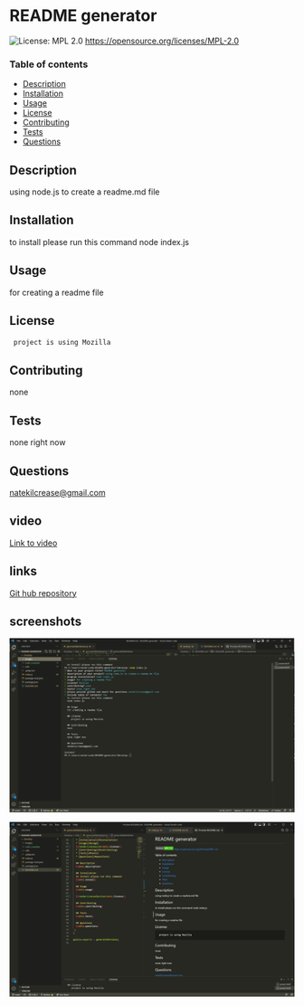 # README generator

  ![License: MPL 2.0](https://img.shields.io/badge/License-MPL_2.0-brightgreen.svg) https://opensource.org/licenses/MPL-2.0

  ### Table of contents
  * [Description](#description)
  * [Installation](#installation)
  * [Usage](#usage)
  * [License](#license)
  * [Contributing](#contributing)
  * [Tests](#tests)
  * [Questions](#questions)
  
  ## Description 
  using node.js to create a readme.md file 

  ## Installation
  to install please run this command
  node index.js

  ## Usage
  for creating a readme file

  ## License
     project is using Mozilla

  ## Contributing
  none

  ## Tests
  none right now

  ## Questions
  natekilcrease@gmail.com

  ## video
  [Link to video](https://youtu.be/NNYcF7dF1zM)

  ## links
  [Git hub repository](https://github.com/batemanz/README-generator.git)  

  ## screenshots
  ![screen1](./Develop/images/screen1.png)

  ![screen2](./Develop/images/screen2.png)



